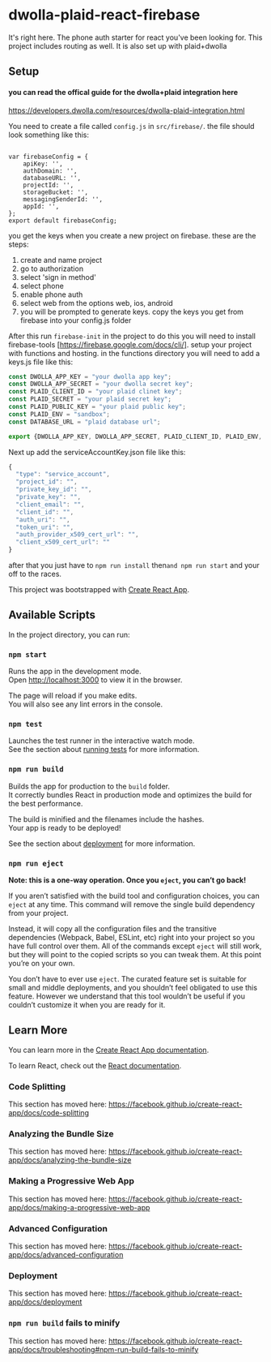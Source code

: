 # dwolla-plaid-react-firebase

It's right here.  The phone auth starter for react you've been looking for. This project includes routing as well. It is also set up with plaid+dwolla

## Setup

#### you can read the offical guide for the dwolla+plaid integration here 
https://developers.dwolla.com/resources/dwolla-plaid-integration.html

You need to create a file called ```config.js``` in ```src/firebase/```.
the file should look something like this:
```

var firebaseConfig = {
    apiKey: '',
    authDomain: '',
    databaseURL: '',
    projectId: '',
    storageBucket: '',
    messagingSenderId: '',
    appId: '',
};
export default firebaseConfig;
```
you get the keys when you create a new project on firebase. these are the steps:
1. create and name project
2. go to authorization
3. select 'sign in method'
4. select phone
5. enable phone auth
6. select web from the options web, ios, android
7. you will be prompted to generate keys. copy the keys you get from firebase into your config.js folder


After this run ```firebase-init``` in the project to do this you will need to install firebase-tools [https://firebase.google.com/docs/cli/]. setup your project with functions and hosting.  in the functions directory you will need to add a keys.js file like this:
```javascript
const DWOLLA_APP_KEY = "your dwolla app key";
const DWOLLA_APP_SECRET = "your dwolla secret key";
const PLAID_CLIENT_ID = "your plaid clinet key";
const PLAID_SECRET = "your plaid secret key";
const PLAID_PUBLIC_KEY = "your plaid public key";
const PLAID_ENV = "sandbox";
const DATABASE_URL = "plaid database url";

export {DWOLLA_APP_KEY, DWOLLA_APP_SECRET, PLAID_CLIENT_ID, PLAID_ENV, PLAID_PUBLIC_KEY, PLAID_SECRET, DATABASE_URL};
```

Next up add the serviceAccountKey.json file like this:
```javascript
{
  "type": "service_account",
  "project_id": "",
  "private_key_id": "",
  "private_key": "",
  "client_email": "",
  "client_id": "",
  "auth_uri": "",
  "token_uri": "",
  "auth_provider_x509_cert_url": "",
  "client_x509_cert_url": ""
}

```


after that you just have to ``` npm run install ``` then```and npm run start```  and your off to the races.




This project was bootstrapped with [Create React App](https://github.com/facebook/create-react-app).

## Available Scripts

In the project directory, you can run:

### `npm start`

Runs the app in the development mode.<br>
Open [http://localhost:3000](http://localhost:3000) to view it in the browser.

The page will reload if you make edits.<br>
You will also see any lint errors in the console.

### `npm test`

Launches the test runner in the interactive watch mode.<br>
See the section about [running tests](https://facebook.github.io/create-react-app/docs/running-tests) for more information.

### `npm run build`

Builds the app for production to the `build` folder.<br>
It correctly bundles React in production mode and optimizes the build for the best performance.

The build is minified and the filenames include the hashes.<br>
Your app is ready to be deployed!

See the section about [deployment](https://facebook.github.io/create-react-app/docs/deployment) for more information.

### `npm run eject`

**Note: this is a one-way operation. Once you `eject`, you can’t go back!**

If you aren’t satisfied with the build tool and configuration choices, you can `eject` at any time. This command will remove the single build dependency from your project.

Instead, it will copy all the configuration files and the transitive dependencies (Webpack, Babel, ESLint, etc) right into your project so you have full control over them. All of the commands except `eject` will still work, but they will point to the copied scripts so you can tweak them. At this point you’re on your own.

You don’t have to ever use `eject`. The curated feature set is suitable for small and middle deployments, and you shouldn’t feel obligated to use this feature. However we understand that this tool wouldn’t be useful if you couldn’t customize it when you are ready for it.

## Learn More

You can learn more in the [Create React App documentation](https://facebook.github.io/create-react-app/docs/getting-started).

To learn React, check out the [React documentation](https://reactjs.org/).

### Code Splitting

This section has moved here: https://facebook.github.io/create-react-app/docs/code-splitting

### Analyzing the Bundle Size

This section has moved here: https://facebook.github.io/create-react-app/docs/analyzing-the-bundle-size

### Making a Progressive Web App

This section has moved here: https://facebook.github.io/create-react-app/docs/making-a-progressive-web-app

### Advanced Configuration

This section has moved here: https://facebook.github.io/create-react-app/docs/advanced-configuration

### Deployment

This section has moved here: https://facebook.github.io/create-react-app/docs/deployment

### `npm run build` fails to minify

This section has moved here: https://facebook.github.io/create-react-app/docs/troubleshooting#npm-run-build-fails-to-minify
